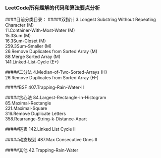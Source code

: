 ### LeetCode所有题解的代码和算法要点分析
####目前分类目录：
#####双指针
3.Longest Substring Without Repeating Character (M)  
11.Container-With-Most-Water	(M)  
15.3Sum  (M)  
16.3Sum-Closet (M)   
259.3Sum-Smaller (M)   
26.Remove Duplicates from Sorted Array (M)  
88.Merge Sorted Array (M)  
141.Linked-List-Cycle (E+)   

#####二分法
4.Median-of-Two-Sorted-Arrays	(H)  
26.Remove Duplicates from Sorted Array	(H-)

#####BSF
407.Trapping-Rain-Water-II	

#####贪心法
84.Largest-Rectangle-in-Histogram	
85.Maximal-Rectangle	
221.Maximal-Square  
316.Remove Duplicate Letters  
358.Rearrange-String-k-Distance-Apart

#####链表
142.Linked List Cycle II

#####动态规划
487.Max Consecutive Ones II 

#####其他
42.Trapping-Rain-Water	
